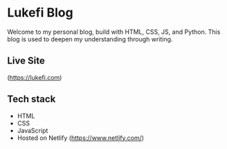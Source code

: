 # Lukefi Blog

Welcome to my personal blog, build with HTML, CSS, JS, and Python. This blog is used to deepen my understanding through writing.

## Live Site

(https://lukefi.com)

## Tech stack

- HTML
- CSS
- JavaScript
- Hosted on Netlify (https://www.netlify.com/)
